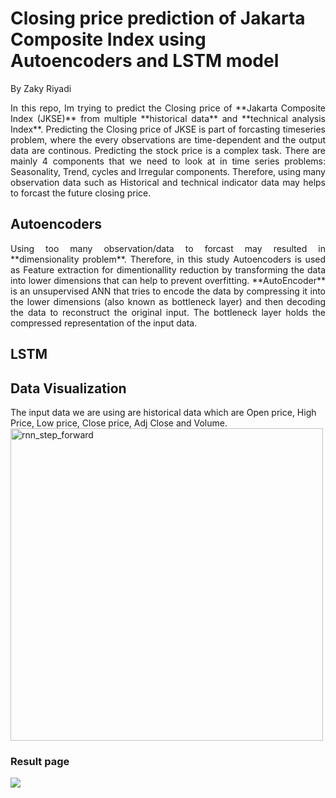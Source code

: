 # Closing price prediction of Jakarta Composite Index using Autoencoders and LSTM model 
By Zaky Riyadi

<p align="justify"> 
In this repo, Im trying to predict the Closing price of **Jakarta Composite Index (JKSE)** from multiple **historical data** and **technical analysis Index**. Predicting the Closing price of JKSE is part of forcasting timeseries problem, where the every observations are time-dependent and the output data are continous. Predicting the stock price is  a complex task. There are mainly 4 components that we need to look at in time series problems: Seasonality, Trend, cycles and Irregular components. Therefore, using many observation data such as Historical and technical indicator data may helps to forcast the future closing price. </p>

## Autoencoders

<p align="justify">
Using too many observation/data to forcast may resulted in **dimensionality problem**. Therefore, in this study Autoencoders is used as Feature extraction for dimentionallity reduction by transforming the data into lower dimensions that can help to prevent overfitting. **AutoEncoder** is an unsupervised ANN that tries to encode the data by compressing it into the lower dimensions (also known as bottleneck layer) and then decoding the data to reconstruct the original input. The bottleneck layer holds the compressed representation of the input data. </p>

## LSTM

## Data Visualization 
The input data we are using are historical data which are Open price, High Price, Low price, Close price, Adj Close and Volume. 
<img width="500" alt="rnn_step_forward" src="https://github.com/zaky9/Closing_price_prediction_of_Jakarta_Composite_Index_using_Autoencoders_and_GRU_model/blob/9d402955dee2d30613c01bc9eb281a0730398b3e/Images/Picture1.png">

### Result page
![](screenshots/result.PNG)


